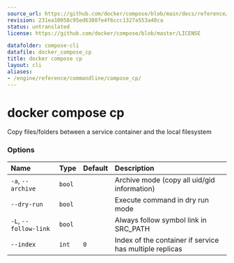 ```yaml
---
source_url: https://github.com/docker/compose/blob/main/docs/reference/compose_cp.md
revision: 231ea10058c95ed6308fe4f6ccc1327a553a40ca
status: untranslated
license: https://github.com/docker/compose/blob/master/LICENSE

datafolder: compose-cli
datafile: docker_compose_cp
title: docker compose cp
layout: cli
aliases:
- /engine/reference/commandline/compose_cp/
---
```


# docker compose cp

Copy files/folders between a service container and the local filesystem

### Options

| Name                  | Type   | Default | Description                                             |
|:----------------------|:-------|:--------|:--------------------------------------------------------|
| `-a`, `--archive`     | `bool` |         | Archive mode (copy all uid/gid information)             |
| `--dry-run`           | `bool` |         | Execute command in dry run mode                         |
| `-L`, `--follow-link` | `bool` |         | Always follow symbol link in SRC_PATH                   |
| `--index`             | `int`  | `0`     | Index of the container if service has multiple replicas |
